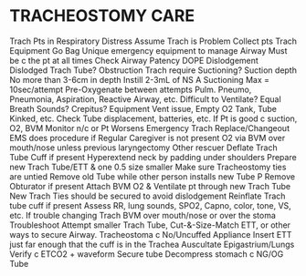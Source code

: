 # TRACHEOSTOMY CARE

Trach Pts in Respiratory Distress
Assume Trach is Problem  Collect pts Trach Equipment
Go Bag  Unique emergency equipment to manage Airway
 Must be c the pt at all times
Check Airway Patency  DOPE
Dislodgement  Dislodged Trach Tube?
Obstruction  Trach require Suctioning?
Suction depth  No more than 3-6cm in depth
Instill 2-3mL of NS  A Suctioning
Max = 10sec/attempt  Pre-Oxygenate between attempts
Pulm.  Pneumo, Pneumonia, Aspiration, Reactive Airway,
etc. Difficult to Ventilate? Equal Breath Sounds? Crepitus?
Equipment  Vent issue, Empty O2 Tank, Tube Kinked, etc.
Check Tube displacement, batteries, etc.
If Pt is good c suction, O2, BVM  Monitor
n/c or Pt Worsens  Emergency Trach Replace/Changeout
EMS does procedure if Regular Caregiver is not present
O2 via BVM over mouth/nose unless previous laryngectomy
Other rescuer  Deflate Trach Tube Cuff if present
 Hyperextend neck by padding under shoulders
Prepare new Trach Tube/ETT & one 0.5 size smaller
 Make sure Tracheostomy ties are untied
Remove old Tube while other person installs new Tube
P  Remove Obturator if present
Attach BVM  O2 & Ventilate pt through new Trach Tube
New Trach Ties should be secured to avoid dislodgement
Reinflate Trach tube cuff if present
Assess RR, lung sounds, SPO2, Capno, color, tone, VS, etc.
If trouble changing Trach  BVM over mouth/nose or over the stoma  Troubleshoot  Attempt smaller Trach Tube, Cut-&-Size-Match ETT, or other ways to secure Airway.
Tracheostoma c No/Uncuffed Appliance  Insert ETT just far enough that the cuff is in the Trachea  Auscultate Epigastrium/Lungs  Verify c ETCO2 + waveform  Secure tube  Decompress stomach c NG/OG Tube
